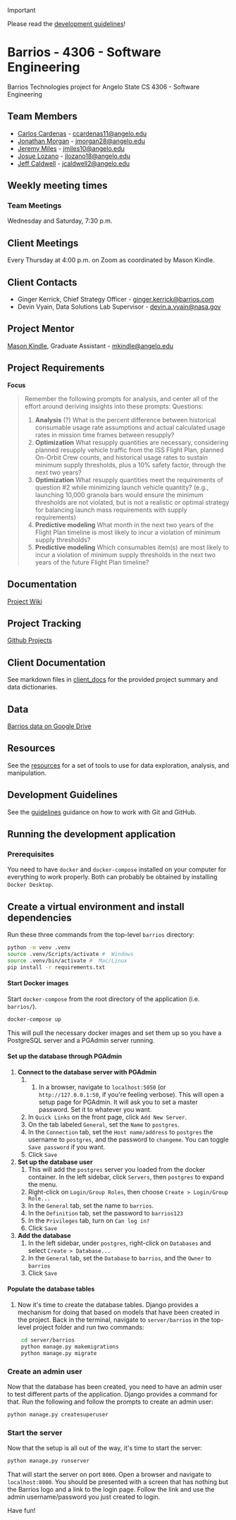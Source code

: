 > [!IMPORTANT]
> Please read the [development guidelines](#development-guidelines)!

# Barrios - 4306 - Software Engineering
Barrios Technologies project for Angelo State CS 4306 - Software Engineering

## Team Members
- [Carlos Cardenas](https://github.com/arcxcc) - ccardenas11@angelo.edu
- [Jonathan Morgan](https://github.com/jmorgan28-01) - jmorgan28@angelo.edu
- [Jeremy Miles](https://github.com/jeremymiles) - jmiles10@angelo.edu
- [Josue Lozano](https://github.com/jlozano23) - jlozano18@angelo.edu
- [Jeff Caldwell](https://github.com/nemo-omen) - jcaldwell2@angelo.edu

## Weekly meeting times

### Team Meetings

Wednesday and Saturday, 7:30 p.m.

## Client Meetings

Every Thursday at 4:00 p.m. on Zoom as coordinated by Mason Kindle.

## Client Contacts
- Ginger Kerrick, Chief Strategy Officer - ginger.kerrick@barrios.com
- Devin Vyain, Data Solutions Lab Supervisor - devin.a.vyain@nasa.gov

## Project Mentor
[Mason Kindle](https://www.angelo.edu/live/profiles/13285-mason-kindle),  Graduate Assistant  - mkindle@angelo.edu

## Project Requirements
**Focus**

> Remember the following prompts for analysis, and center all of the effort around deriving insights into these prompts:
> Questions:
> 1. __Analysis__ (?)
> What is the percent difference between historical consumable usage rate assumptions and actual calculated usage rates in mission time frames between resupply?
> 2. __Optimization__
> What resupply quantities are necessary, considering planned resupply vehicle traffic from the ISS Flight Plan, planned On-Orbit Crew counts, and historical usage rates to sustain minimum supply thresholds, plus a 10% safety factor, through the next two years?
> 3. __Optimization__
> What resupply quantities meet the requirements of question \#2 while minimizing launch vehicle quantity? (e.g., launching 10,000 granola bars would ensure the minimum thresholds are not violated, but is not a realistic or optimal strategy for balancing launch mass requirements with supply requirements)
> 4. __Predictive modeling__
> What month in the next two years of the Flight Plan timeline is most likely to incur a violation of minimum supply thresholds?
> 5. __Predictive modeling__
> Which consumables item(s) are most likely to incur a violation of minimum supply thresholds in the next two years of the future Flight Plan timeline?

## Documentation
[Project Wiki](https://github.com/4306-team-noname/barrios/wiki)

## Project Tracking
[Github Projects](https://github.com/orgs/4306-team-noname/projects/1)

## Client Documentation
See markdown files in [client_docs](./client_docs) for the provided project summary and data dictionaries.

## Data
[Barrios data on Google Drive](https://drive.google.com/drive/u/0/folders/1QjZAWA7KyjAwYDQU2jbEDuHuvXdkoxZB)

## Resources
See the [resources](docs/resources.md) for a set of tools to use for data exploration, analysis, and manipulation.

## Development Guidelines
See the [guidelines](docs/guidelines.md) guidance on how to work with Git and GitHub.

## Running the development application

### Prerequisites
You need to have `docker` and `docker-compose` installed on your computer for everything to work properly. Both can probably be obtained by installing `Docker Desktop`.

## Create a virtual environment and install dependencies

Run these three commands from the top-level `barrios` directory:

```bash
python -m venv .venv
source .venv/Scripts/activate #  Windows
source .venv/bin/activate #  Mac/Linux
pip install -r requirements.txt
```

#### Start Docker images

Start `docker-compose` from the root directory of the application (i.e. `barrios/`).

```bash
docker-compose up
```
This will pull the necessary docker images and set them up so you have a PostgreSQL server and a PGAdmin server running.

#### Set up the database through PGAdmin
1. __Connect to the database server with PGAdmin__
   1. 1. In a browser, navigate to `localhost:5050` (or `http://127.0.0.1:50`, if you're feeling verbose). This will open a setup page for PGAdmin. It will ask you to set a master password. Set it to whatever you want.
   2. In `Quick Links` on the front page, click `Add New Server`.
   3. On the tab labeled `General`, set the `Name` to `postgres`.
   4. In the `Connection` tab, set the `Host name/address` to `postgres` the username to `postgres`, and the password to `changeme`. You can toggle `Save password` if you want.
   5. Click `Save`
2. __Set up the database user__
   1. This will add the `postgres` server you loaded from the docker container. In the left sidebar, click `Servers`, then `postgres` to expand the menu.
   2. Right-click on `Login/Group Roles`, then choose `Create > Login/Group Role...`
   3. In the `General` tab, set the name to `barrios`.
   4.  In the `Definition` tab, set the password to `barrios123`
   5.  In the `Privileges` tab, turn on `Can log in?`
   6.  Click `Save`
3.  __Add the database__
    1.  In the left sidebar, under `postgres`, right-click on `Databases` and select `Create > Database...`
    2.  In the `General` tab, set the `Database` to `barrios`, and the `Owner` to `barrios`
    3.  Click `Save`

#### Populate the database tables
1. Now it's time to create the database tables. Django provides a mechanism for doing that based on models that have been created in the project. Back in the terminal, navigate to `server/barrios` in the top-level project folder and run two commands:
   ```bash
    cd server/barrios
    python manage.py makemigrations
    python manage.py migrate
   ```

### Create an admin user

Now that the database has been created, you need to have an admin user to test different parts of the application. Django provides a command for that. Run the following and follow the prompts to create an admin user:
```bash
python manage.py createsuperuser
```

### Start the server

Now that the setup is all out of the way, it's time to start the server:

```bash
python manage.py runserver
```

That will start the server on port `8000`. Open a browser and navigate to `localhost:8000`. You should be presented with a screen that has nothing but the Barrios logo and a link to the login page. Follow the link and use the admin username/password you just created to login.

Have fun!
